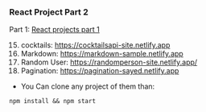 ### React Project Part 2

Part 1: [React projects part 1](https://github.com/sayedhany/React-Projects)

15. cocktails: https://cocktailsapi-site.netlify.app
16. Markdown: https://markdown-sample.netlify.app
17. Random User: https://randomperson-site.netlify.app/
18. Pagination: https://pagination-sayed.netlify.app

- You Can clone any project of them than:

```
npm install && npm start
```
